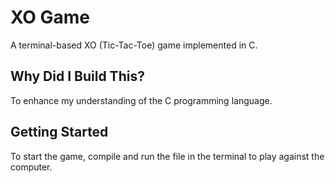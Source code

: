 # XO Game

A terminal-based XO (Tic-Tac-Toe) game implemented in C.

## Why Did I Build This?

To enhance my understanding of the C programming language.

## Getting Started

To start the game, compile and run the file in the terminal to play against the computer.
